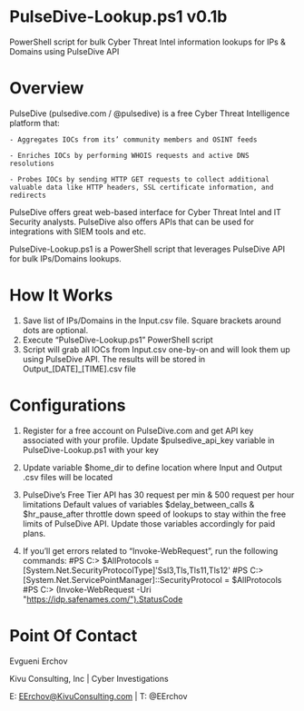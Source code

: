 # PulseDive-Lookup.ps1 v0.1b
PowerShell script for bulk Cyber Threat Intel information lookups for IPs &amp; Domains using PulseDive API

# Overview

PulseDive (pulsedive.com / @pulsedive) is a free Cyber Threat Intelligence platform that: 

    - Aggregates IOCs from its’ community members and OSINT feeds

    - Enriches IOCs by performing WHOIS requests and active DNS resolutions

    - Probes IOCs by sending HTTP GET requests to collect additional valuable data like HTTP headers, SSL certificate information, and redirects

PulseDive offers great web-based interface for Cyber Threat Intel and IT Security analysts. PulseDive also offers APIs that can be used for integrations with SIEM tools and etc.

PulseDive-Lookup.ps1 is a PowerShell script that leverages PulseDive API for bulk IPs/Domains lookups.

# How It Works

1.	Save list of IPs/Domains in the Input.csv file. Square brackets around dots are optional.
2.	Execute “PulseDive-Lookup.ps1” PowerShell script
3.	Script will grab all IOCs from Input.csv one-by-on and will look them up using PulseDive API. The results will be stored in Output_[DATE]_[TIME].csv file

# Configurations
1.	Register for a free account on PulseDive.com and get API key associated with your profile. Update $pulsedive_api_key variable in PulseDive-Lookup.ps1 with your key

2.	Update variable $home_dir to define location where Input and Output .csv files will be located

3.	PulseDive’s Free Tier API has 30 request per min & 500 request per hour limitations
Default values of variables $delay_between_calls & $hr_pause_after throttle down speed of lookups to stay within the free limits of PulseDive API. Update those variables accordingly for paid plans.

4.	If you’ll get errors related to “Invoke-WebRequest”, run the following commands:
        #PS C:\> $AllProtocols = [System.Net.SecurityProtocolType]'Ssl3,Tls,Tls11,Tls12'
        #PS C:\> [System.Net.ServicePointManager]::SecurityProtocol = $AllProtocols
        #PS C:\> (Invoke-WebRequest -Uri "https://idp.safenames.com/").StatusCode

# Point Of Contact
Evgueni Erchov

Kivu Consulting, Inc | Cyber Investigations

E: EErchov@KivuConsulting.com | T: @EErchov 
